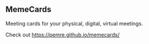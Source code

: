 ## MemeCards

Meeting cards for your physical, digital, virtual meetings.

Check out https://pemre.github.io/memecards/

